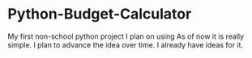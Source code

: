 # Python-Budget-Calculator
My first non-school python project I plan on using
As of now it is really simple. I plan to advance the idea over time. I already have ideas for it.
